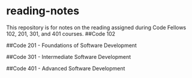 # reading-notes
This repository is for notes on the reading assigned during Code Fellows 102, 201, 301, and 401 courses.
##Code 102

##Code 201 - Foundations of Software Development

##Code 301 - Intermediate Software Development

##Code 401 - Advanced Software Development